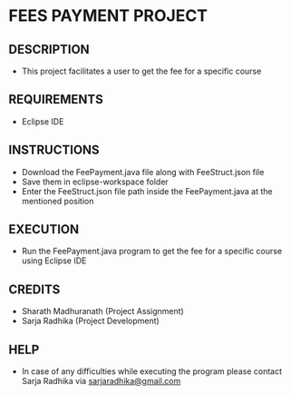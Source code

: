 # FEES PAYMENT PROJECT

## DESCRIPTION
- This project facilitates a user to get the fee for a specific course

## REQUIREMENTS
- Eclipse IDE

## INSTRUCTIONS
- Download the FeePayment.java file along with FeeStruct.json file
- Save them in eclipse-workspace folder
- Enter the FeeStruct.json file path inside the FeePayment.java at the mentioned position

## EXECUTION
- Run the FeePayment.java program to get the fee for a specific course using Eclipse IDE

## CREDITS
- Sharath Madhuranath (Project Assignment)
- Sarja Radhika (Project Development)

## HELP
- In case of any difficulties while executing the program please contact Sarja Radhika via sarjaradhika@gmail.com

